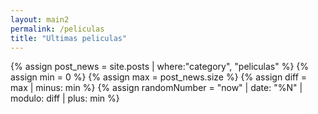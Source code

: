 ```yaml
---
layout: main2
permalink: /peliculas
title: "Ultimas peliculas"
---
```



<main class="home" id="post" role="main" itemprop="mainContentOfPage"  itemscope="itemscope" itemtype="http://schema.org/Blog">
            {% assign post_news = site.posts | where:"category", "peliculas" %}
            {% assign min = 0 %}
            {% assign max = post_news.size %}
            {% assign diff = max | minus: min %}
            {% assign randomNumber = "now" | date: "%N" | modulo: diff | plus: min %}
		<div id="portada_index" style="display:none;height: 400px;background-image: linear-gradient(0deg, rgb(17, 17, 17) 0%, rgba(0,0,0,0.7175245098039216) 49%, rgba(0,212,255,0) 100%), url({{post_news[randomNumber].image_banner}});background-size: 100% 400px;background-repeat: no-repeat;">
			</div>
	<div align="center" id="info_index" style="display:none;margin: -125px 10px 0 10px; text-align:center;padding-bottom: 15px;line-height:33px">
			<p style="color:white;    font-size: 35px;
			padding: 10px 10px 0px 10px;">{{post_news[randomNumber].title}}</p>
			<p style="color:white;font-size: 14px;
			padding-left: 10px;
			padding-right: 10px;">{{post_news[randomNumber].genero}}</p>
						<div class="col-lg-12" style="margin-top: 10px;">
								<a onclick="mostrar()" style="border-radius: 5px;
								background: white;
								color: black;
								font-size: 12px;
								margin-left: 0px;
								position: unset;
								padding: 3px 15px;" class="header-video__play-trigger2" href="{{post_news[randomNumber].url | prepend: site.baseurl }}"><i class="fas fa-play" style="padding-right: 5px;"></i> Ver Ahora</a>

							

									<a title="Más información" data-toggle="modal" data-target="#myModalInformacion">
									<i id="prueba1" class="fas fa-exclamation-circle" style="    padding-left: 25px;padding-right: 5px;color:white"></i>

								    <span id="prueba2" style="color:white">Información</span>
																	
									</a>

									<div class="modal fade" id="myModalInformacion" role="dialog">
										<div class="modal-dialog">
										
											<!-- Modal content-->
											<div class="modal-content">
												<div class="modal-header">
													<button style="font-size: 25px;" type="button" class="close" data-dismiss="modal">&times;</button>
													<h4 class="modal-title" style="font-size: 18px;">{{post_news[randomNumber].title}}</h4>
												</div>
												<div class="modal-body">


													<div class="row">
														<div class="col-md-4 col-lg-4 col-xs-4" style="    padding: 0;">
																<img style="width:100%" alt="{{post_news[randomNumber].title}}" title="{{post_news[randomNumber].title}}" src="{{post_news[randomNumber].image_carousel}}" >
																

														</div>

														<div class="col-md-8 col-lg-8 col-xs-8">

																

																	<p style="color:black;    font-size: 15px;
																	padding: 0;    text-align: left;"><span style="font-weight: bold">Año: </span>{{post_news[randomNumber].anio}}</p>
																		<p style="color:black;    font-size: 15px;
																		padding: 0;    text-align: left;"><span style="font-weight: bold">Calidad: </span>{{post_news[randomNumber].calidad}}</p>

																		<p style="color:black;    font-size: 15px;
																		padding: 0;    text-align: left;"><span style="font-weight: bold">Duración: </span>{{post_news[randomNumber].duracion}}</p>

																		<p style="color:black;    font-size: 15px;
																		padding: 0;    text-align: left;"><span style="font-weight: bold">Clasificación: </span>{{post_news[randomNumber].clasificacion}}</p>
																
																
															
															</div>
													</div>

													<div class="row">
															<div class="col-md-12 col-lg-12 col-xs-12">
																	<p style="color:black;font-size: 15px;
																	padding:0;    text-align: left;"><span style="font-weight: bold">Géneros: </span>{{post_news[randomNumber].genero}}</p>

															</div>

													</div>

													<div class="row" style="margin-bottom: 10px;">
															<div class="col-md-12 col-lg-12 col-xs-12" style="    height: 130px;
															overflow: auto;">
																	<p style="color:black;    font-size: 15px;
																	padding: 0px;    text-align: left;">{{post_news[randomNumber].description}}</p>

															</div>

													</div>

											

													<div class="row" style="margin-top: 25px;margin-bottom: 10px;">
															<div class="col-md-12 col-lg-12 col-xs-12" align="center">

																	<a onclick="mostrar()" style="border-radius: 5px;
																	background: white;
																	color: black;
																	font-size: 12px;
																	margin-left: 0px;
																	
																	padding: 3px 15px;" class="header-video__play-trigger2" href="{{ post_news[randomNumber].url | prepend: site.baseurl }}"><i class="fas fa-play" style="padding-right: 5px;"></i> Ver Ahora</a>
									

															</div>

													</div>
			
												</div>
								
											</div>
											
										</div>

									</div>


													


					</div>
    </div>
     <div cold-md="12" align="center">
        <div class="row message_k" style="margin-bottom: 15px;"><div class="alert alert-danger" style="text-align:center; margin-bottom: 0; border-radius: 0; background-color: #d2f1ba; color: #333; border: 1px solid #abe2ad; "><i class="fa fa-exclamation-circle mr5" style="padding-right: 10px;"></i> Por cuestiones de optimización de carga, no le mostraremos todas las peliculas que tenemos disponibles, si desea ver una en particular, puede usar el buscador de nuestro menú.</div></div>
    </div>
    <div id="grid" class="row flex-grid">
            {% assign post_news = site.posts  | where:"category","peliculas"%}
			{% assign min = 0 %}
			{% for post in post_news limit:100 %}
					{% assign max = post_news.size %}
					{% assign diff = max | minus: min %}
					{% assign randomNumber = "now" | date: "%N" | modulo: diff | plus: min %}
					{% assign cadena1 = randomNumber %}
					{% assign cadena2="," %}
					{% assign cadena_final = cadena_final | append: cadena1 | append: cadena2   %}
					{% assign min=min | plus:1 %}
			{%endfor%}
			{% assign my_array = cadena_final | split: "," %}
			{% assign no_repetidos = my_array | uniq | join: "," %}
			{% assign no_repetidos_split = no_repetidos | split: "," %}
			    {% for randomNumber in no_repetidos_split %}
	     	        {% assign randomNumber2 = randomNumber | plus: 0 %}
					 <article   class="box-item col-xs-4 col-sm-3 col-md-2 col-lg-2" itemscope="itemscope" itemtype="http://schema.org/BlogPosting" itemprop="blogPost">
                                <div class="box">
                                <div class="box-body">
                                    {% if post_news[randomNumber2].image_carousel %}
                                        <div class="cover">
                                            <a onclick="mostrar()" href="{{ post_news[randomNumber2].url | prepend: site.baseurl }}">
                                            <img src="../../assets/img/placeholder-min.png" data-url="{{ post_news[randomNumber2].image_carousel }}" class="preload">
                                            </a>
                                         	{% if post_news[randomNumber2].idioma == 'Latino' %}
														<div class="latino" title="Audio Latino"></div>
												{% else %}
														{% if post_news[randomNumber2].idioma == 'Castellano' %}
														<div class="castellano" title="Audio Castellano"></div>
														{% else %}
														{% if post_news[randomNumber2].idioma == 'Latino/Castellano' %}
														<div class="latino-castellano" title="Audio Latino y Castellano"></div>
														{% else %}
														{% if post_news[randomNumber2].idioma == 'Latino/Castellano/Subtitulado' %}
														<div class="latino-castellano-subtitulado" title="Audio Latino, Castellano y Subtitulado"></div>
														{% else %}
														{% if post_news[randomNumber2].idioma == 'Latino/Subtitulado' %}
														<div class="latino-subtitulado" title="Audio Latino y Subtitulado"></div>
														{% else %}
														{% if post_news[randomNumber2].idioma == 'Castellano/Subtitulado' %}
														<div class="castellano-subtitulado" title="Audio Castellano y Subtitulado"></div>
														{% else %}
														<div class="subtitulado" title="Audio Subtitulado"></div>
														{% endif %}
														{% endif %}
														{% endif %}
														{% endif %}
														{% endif %}
												    {% endif %}
                                            <div class="titulo"> {{ post_news[randomNumber2].calidad }} </div>
                                        </div>
                                    {% endif %}
                                    <div class="box-info">
                                        <div class="w3l-movie-text">
                                            <h6>
                                                <a onclick="mostrar()" class="post-link" href="{{ post_news[randomNumber2].url | prepend: site.baseurl }}">
                                                        {{ post_news[randomNumber2].title }}
                                                </a>
                                            </h6>
                                        </div>
                                    </div>
                                </div>
                                </div>
                     </article>
					 {% endfor %}
         </div>





</main>